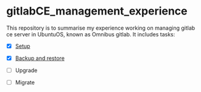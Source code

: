 # gitlabCE_management_experience
This repository is to summarise my experience working on managing gitlab ce server in UbuntuOS, known as Omnibus gitlab. It includes tasks:
- [x] [Setup](https://github.com/nguyendinh1987/gitlab_management_experiment/blob/main/setup.md)
- [x] [Backup and restore](https://github.com/nguyendinh1987/gitlab_management_experiment/blob/main/backup_and_restore.md)
- [ ] Upgrade
- [ ] Migrate

